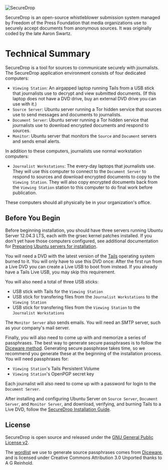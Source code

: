 ![SecureDrop](https://raw.github.com/freedomofpress/securedrop/master/docs/images/logo.png)

SecureDrop is an open-source whistleblower submission system managed by Freedom of the Press Foundation that media organizations use to securely accept documents from anonymous sources. It was originally coded by the late Aaron Swartz.

# Technical Summary

SecureDrop is a tool for sources to communicate securely with journalists. The SecureDrop application environment consists of four dedicated computers:

* `Viewing Station`: An airgapped laptop running Tails from a USB stick that journalists use to decrypt and view submitted documents. (If this laptop does not have a DVD drive, buy an external DVD drive you can use with it.)
* `Source Server`: Ubuntu server running a Tor hidden service that sources use to send messages and documents to journalists.
* `Document Server`: Ubuntu server running a Tor hidden service that journalists use to download encrypted documents and respond to sources.
* `Monitor`: Ubuntu server that monitors the `Source` and `Document` servers and sends email alerts.

In addition to these computers, journalists use normal workstation computers:

* `Journalist Workstations`: The every-day laptops that journalists use. They will use this computer to connect to the `Document Server` to respond to sources and download encrypted documents to copy to the `Viewing Station`. They will also copy encrypted documents back from the `Viewing Station` station to this computer to do final work before publication.

These computers should all physically be in your organization's office. 

## Before You Begin

Before beginning installation, you should have three servers running Ubuntu Server 12.04.3 LTS, each with the grsec kernel patches installed. If you don't yet have those computers configured, see additional documentation for [Preparing Ubuntu servers for installation](https://github.com/freedomofpress/securedrop/blob/master/docs/ubuntuconfig.md).

You will need a DVD with the latest version of the [Tails](https://tails.boum.org/download/index.en.html) operating system burned to it. You will only have to use this DVD once: After the first run from a Live DVD you can create a Live USB to boot from instead. If you already have a Tails Live USB, you may skip this requirement.

You will also need a total of three USB sticks:
* USB stick with Tails for the `Viewing Station`
* USB stick for transfering files from the `Journalist Workstations` to the `Viewing Station`
* USB stick for transfering files from the `Viewing Station` to the `Journalist Workstations`

The `Monitor Server` also sends emails. You will need an SMTP server, such as your company's mail server.

Finally, you will also need to come up with and memorize a series of passphrases. The best way to generate secure passphrases is to follow the [Diceware method](http://world.std.com/~reinhold/diceware.html). Generating secure passphrase takes time, so we recommend you generate these at the beginning of the installation process. You will need passphrases for:

* `Viewing Station`'s Tails Persistent Volume
* `Viewing Station`'s OpenPGP secret key

Each journalist will also need to come up with a password for login to the `Document Server`.

After installing and configuring Ubuntu Server on `Source Server`, `Document Server`, and `Monitor Server`, and download, verifying, and burning Tails to a Live DVD, follow the [SecureDrop Installation Guide](https://github.com/freedomofpress/securedrop/blob/master/docs/install.md).

## License

SecureDrop is open source and released under the [GNU General Public License v2](https://github.com/freedomofpress/securedrop/blob/master/LICENSE). 

The [wordlist](https://github.com/freedomofpress/securedrop/blob/master/modules/deaddrop/files/deaddrop/wordlist) we use to generate source passphrases comes from [Diceware](http://world.std.com/~reinhold/diceware.html), and is licensed under Creative Commons Attribution 3.0 Unported thanks to A G Reinhold. 
